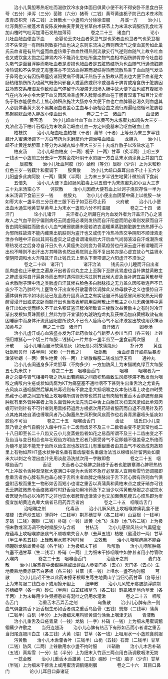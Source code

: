 <!-- { "loadSidebar": true } -->
　　治小儿黄胆寒热呕吐而渴欲饮冷水身体面目俱黄小便不利不得安卧不思食白茯苓（五分）泽泻（三分）茵陈（六分）猪苓（二钱）黄芩黄连栀子防己白术苍术陈皮青皮枳壳（各二钱）上锉散水一小盏煎六分徐徐湿服
　　丹溪一方
　　治小儿吐泻黄胆三棱蓬术青皮陈皮神曲麦芽黄连甘草白术茯苓上为末温水调服伤乳食吐泻加山楂时气吐泻加滑石发热加薄荷
　　
　　卷之二十三　诸血门
　　
　　论小儿吐血衄血便血下血
　　全婴论云夫吐血者荣卫气逆也荣者血也卫者气也荣卫相济不失常道一有所胜则致妄行血也决之东则东流决之西则西流气之使血其势如此巢氏云血者是有热气盛而血虚热乘于血血性得热则流散妄行气逆则血随气上故令吐血也又或饮食太饱之后脾胃内冷不能消化忽吐所食之物气血相冲因伤肺胃亦令吐血若久嗽气逆面目浮肿而嗽吐血者是虚损也衄血者是五脏热结所为也血随气行通流脏腑冷热调和不失常度无有壅滞亦不流溢血得寒而凝结得热而流散热乘于血血随气发溢于鼻窍也又有因伤寒瘟疫诸阳受病不得其汗热伤于五脏故从而出也大便下血者是大肠热结损伤所为也藏气既伤风邪自入或蓄热或积冷或湿毒于脾胃或疳食伤于脏腑因兹冷热交系疳湿互作致动血气停留于内凝滞无归渗入肠中故大便下血也或有腹胀冷气在内攻冲亦令大便下血又因风冷乘虚客入脾胃或瘀血在于肠胃湿毒下如豆汁又疳伤于脏亦能便血若上焦心肺积热施注大肠亦令大便下血也亡血脾弱必渴久则血虚其人必肌体萎黄头发不黑矣溺血者盖心主血与小肠相合血之流行周遍经络循环脏腑若热聚膀胱血渗入脬故小便血出也
　　
　　卷之二十三　诸血门
　　
　　血证诸方
　　
　　黄芩汤
　　治小儿衄血吐血下血上以黄芩为末炼蜜丸如鸡头大三岁一丸浓盐汤下柏叶石榴花为末吹鼻治衄血吐血一方定州瓮器末治呕血破血止血
　　柏枝饮
　　治小儿衄血吐血柏枝（干者）藕节（干者）上等分为末三岁半钱藕汁入蜜沸汤调下一方白芍药为末磨犀角汁调治咯血衄血
　　龙胆丸
　　治小儿衄不止黄连龙胆草上等分为末糊丸如小豆大三岁三十丸或作散子以浓盐水送下
　　柏皮汤
　　治小儿衄血柏皮（一两）栀子（一两）甘草（炙半两）上咀三岁一钱水一小盏煎三分去滓一方剪金花叶阴干水煎服一方白芨末水调涂鼻上并囟门立止
　　辰胶散
　　治小儿吐血阿胶（炒）蛤粉（等分）辰砂（少许）上为末和粉红色三岁一钱藕汁和蜜调下
　　胶黄散
　　治小儿大衄口鼻耳出血不止十五六岁儿阳盛多此病阿胶（一两）蒲黄（半两）上为末三岁半钱生地黄汁微煎调下食前
　　五倍丸
　　治小儿大便下血如肠风脏毒上以五倍干为末炼蜜丸如小豆大三岁三十丸米汤空心下
　　诃灰散
　　治小儿因疳大便有血上以诃子烧灰存性一半为末米汤调下食前三岁一钱
　　桃胶丸
　　治小儿小便出血阴茎中痛上以桃胶一块如枣大水一盏半煎三分日进三服下石子如豆石尽止药
　　火府散
　　治小儿小便出血木通生地黄甘草黄芩上为末水一盏煎六分不时温服
　　
　　卷之二十四　诸汗门
　　
　　论小儿诸汗
　　夫汗者心之所藏在内为血发外者为汗盖汗乃心之液故人之气血平则宁偏则病经云阴虚阳必凑则发热而自汗阳虚而阴必乘则发厥而自汗皆由阴阳偏胜而致也小儿血气嫩弱肤腠未密若浓衣温暖熏蒸脏腑脏腑生热热搏于心为邪所胜故液不能内藏熏出肌肤则为盗汗也又或伤于冷热冷热交争阴阳不顺津液走泄亦令睡中汗自出其间有虚实之证虚者谓诸病后大汗后血气尚弱液溢自汗或潮热或寒热发过之后身凉自汗日久令人黄瘦失治则变为骨蒸疳劳也丹溪云盗汗者谓睡而汗出也不睡则不出汗出方其睡熟也然出焉觉则止而不复出矣亦是心虚宜敛心气益肾水使阴阳调和水火升降其汗自止钱氏云上至头下至项谓之六阳虚汗不须治之
　　
　　卷之二十四　诸汗门
　　
　　诸汗治法
　　钱氏云小儿睡而汗自出者肌肉虚也止汗散主之遍身汗出者香瓜丸主之上至胸下至脐此胃虚也当补脾益黄散主之脾虚泄泻自汗遍身冷而出有时遇泻则无泻过则有此候大虚急当补脾宜益黄散参苓白术散附子理中汤之类肺虚自汗其候右脸色多白肺脉按之无力盖久因咳嗽连声不已痰少不治乃肺经气上壅致令汗出宜补肝散藿香饮调脾此又益母救子之义也慢惊自汗遍体俱有其冷如冰此证已危金液丹固真汤主之有实证自汗外因感冒风邪发热无间昏醒浸浸汗出或浓衣卧而额汗出也当救表解肌用百解散止汗散主之小儿无疾但睡中遍身汗出如水觉而经久不干此名积证盗汗脾冷所致宜三棱散次益黄散主之有时时冷汗渐出发根如贯珠面额上然此为惊汗宜镇惊丸琥珀抱龙丸及茯神汤加麻黄根取效有病困睡寐中而身体汗流此因阳虚所致久不已令人瘦瘠心气不足津液妄出故也用茯神汤加黄与之
　　
　　卷之二十四　诸汗门
　　
　　自汗诸方
　　
　　团参汤
　　治小儿虚汗或心血液盛亦发为汗此药收敛心气新罗人参川当归（各三钱）上锉细用雄猪心一个切三片每服二钱猪心一片井水一盏半煎至一盏食前两次服
　　止汗散
　　治小儿睡而自汗故蒲扇灰（如无扇只将故蒲烧灰）
　　扑汗方
　　黄连牡蛎粉贝母（各半两）米粉（一升敷之）
　　牡蛎散
　　治血虚自汗或病后暴虚津液牡蛎（一两）黄生地黄（各一两）上锉散每服二钱或加浮麦煎
　　通神丸
　　治小儿夜间通身多汗龙胆草（不拘多少）一方加防风上为末醋糊丸绿豆大每服五七丸米饮下
　　
　　卷之二十五　咽喉齿舌门
　　
　　咽喉
　　咽喉者为一身之总要与胃气相接呼吸之所从出若胸膈之间蕴积热毒致生风痰壅滞不散发而为咽喉之病喉内生疮或状如肉腐为KT为痛窒塞不通吐咽不下甚则生出重舌治之尤宜先去风痰以通咽膈然后解其热毒迟则有不救之患大抵咽喉之疾本伤热毒上攻也四时受热藏于心肺之间宜所触上攻咽喉所谓肾伤寒也然其证有肉蛾有重舌木舌胙腮有悬痈肿胀有里外皆肿甚者上攻头面皆肿大法先洗口中舌上白胎其次扫去风涎如此单双肉蛾可针则针有不可针者则用熏掺药退后方根据次用药轻者服药而自退不须用针及药点其疮其疮自消也缠喉风者乃心胸蓄热生风积聚风痰而作也若鼻青黑塞噎头低痰如胶色不可治
　　
　　卷之二十五　咽喉齿舌门
　　
　　齿证
　　钱氏曰小儿变蒸乃骨之余气自胸分入龈中作三十二齿而齿牙不及三十二数者由变不足其常也或二十八日即至长二十八齿又云小儿变蒸蜕齿者如花之易苗所谓不及三十二齿由变之不及齿当与变日相合也年壮观齿方明齿生迟者乃禀受肾气不足即髓不强盖骨之所络而为髓不足故不能充于齿所以齿生迟也故初生儿有重龈重者由其血气不收敛成肉故颊里上有物如芦HT盛水状肿者名重有着齿龈者名重龈治法当以绵缠长针留两处如粟米大以刺之令泄出血汁先用淡盐汤洗拭次用一字散即愈
　　
　　卷之二十五　咽喉齿舌门
　　
　　舌证
　　夫舌者心之候脾之脉络于舌者也脏腑壅滞心脾积热热气上冲故令舌肿渐渐胀大塞满口中是为木舌若不急疗必至害人宜用紫雪竹沥调服即愈重舌者亦心脾有热也盖心候于舌所主者血脾之络脉出于舌下若心脾有热则血气俱盛附舌根而重生一物形如舌而短小也谓之重舌以真蒲黄和黄柏末点之或牙硝亦可钱氏云脾脏微热令舌络微紧时时舒舌治勿用冷药及下之当少以泻黄散渐服之亦或饮水者医疑为热必以冷药下之非也饮水者脾胃虚津液少也又加面黄肌瘦五心烦热即为疳瘦宜加胡黄连丸辈大病者已用药弄舌者凶
　　
　　卷之二十五　咽喉齿舌门
　　
　　治咽喉之剂
　　
　　化毒汤
　　治小儿解风热上攻咽喉肿痛乳食不便桔梗（去芦炒五钱）薄荷叶（二钱半）荆芥穗甘草（各二钱半）山豆根（一钱半）牙硝（二钱）硼砂（二钱）朴硝（一钱）雄黄（水飞）朱砂（水飞各二钱）上为极细末敷或温汤调不拘时候服少与含咽
　　甘桔汤
　　治小儿感冒风热火气熏逼痘疮蕴毒上攻咽喉肿胀痰气不顺咳嗽失音人参（去芦五钱）桔梗（蜜浸炒一两）甘草（半生半炙五钱）上锉散用水煎不拘时候
　　立效散
　　治小儿咽喉痹痛不能吞咽硼砂龙脑雄黄朴硝（各半钱）上为极细末干掺
　　吹喉散
　　治小儿咽喉肿痛气塞不通甘草（生二钱半）朴硝（一两）上为细末干掺咽喉中如肿甚者用小竹管吹入喉内
　　
　　卷之二十五　咽喉齿舌门
　　
　　治齿牙之剂
　　
　　麦门冬散
　　治小儿客热胃中齿龈肿痛或出鲜血人参麦门冬（去心）天门冬（去心）生地黄熟地黄赤茯苓白茅根（各三钱）甘草（炙一钱）上咀水一盏不拘时服
　　芎散
　　治小儿齿迟不生以此药末擦牙根即生芎生地黄山芋当归芍药甘草（各等分）上为末每服二钱白汤下或用擦牙龈上
　　细辛散
　　治小儿风蛀牙疼腮颔浮肿荆芥穗细辛（各一两）砂仁（半两）白芷红椒草乌（各二钱）鹤虱猪牙皂角荜茇（各半两）上为末每用少许频擦患处有涎吐之仍用水灌漱
　　
　　卷之二十五　咽喉齿舌门
　　
　　治重舌木舌弄舌之剂
　　
　　乌鱼散
　　治小儿心脾有热一则血气俱盛其舌下近舌根生形如舌者谓之重舌乌鱼骨（五钱）蜣螂（二钱半）蒲黄（二钱半）白矾（半分）上为极细末用鸡卵黄调匀涂舌上咽津无妨
　　青液散
　　治小儿重舌及口疮青黛（一钱）龙脑（一字）朴硝（一钱）上为细末用蜜调鹅翎蘸少许敷之
　　当归连翘汤
　　治小儿心脾有热舌下有形如舌而小者谓之重舌当归尾连翘川白芷（各三钱）大黄（煨）甘草（各一钱）上咀用水一小盏煎食前服
　　泻黄散
　　治小儿木舌藿香叶（三钱半）山栀（五钱）石膏（二钱半）甘草（二钱）防风（二两）上锉散用水小盏不拘时服
　　川硝散
　　治小儿木舌朴硝（五钱）真紫雪（一分）盐（半分）上为细末入竹沥三两点用白汤调敷咽津无妨
　　一捻金散
　　治小儿重舌木舌雄黄（二钱）硼砂（一钱）脑子（少许）甘草（半钱）上为细末干掺舌上或用蜜汤调鹅翎刷胭
　　
　　卷之二十六　耳目口鼻门
　　
　　论小儿耳目口鼻诸证
